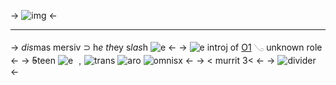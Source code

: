-> ![img](https://media.discordapp.net/attachments/991120035496075374/1090297476172488805/Untitled151_20230328113237.png) <-

***
-> *dis*mas mersiv ⊃ h*e* *th*ey s*las*h ![e](https://media.discordapp.net/attachments/1083529943713075280/1109270215973421097/Untitled_05-09-2023_12-34-06.gif) <-
-> ![e](https://cdn.discordapp.com/attachments/1072255709804249249/1097026546167971880/f4024e62.gif) introj of [O1](https://wiki.deconreconstruction.com/wiki/Dismas_Mersiv) 𓂅 unknown role <-
-> ~~5~~teen ![e](https://media.discordapp.net/attachments/1083529943713075280/1090988072226795610/Untitled_03-29-2023_08-42-55.gif?width=25&height=25) ﹐![trans](https://i.postimg.cc/6q5tgvQP/transgender-5-stripes-20-px.png) ![aro](https://i.postimg.cc/mDSTmwTM/aromantic-5-stripes-20-px.png) ![omnisx](https://i.postimg.cc/kXw1GRb5/omnisexual-5-stripes-20.png) <-
-> < murrit 3< <-
-> ![divider](https://media.discordapp.net/attachments/991120035496075374/1090301090676879470/IMG_5020.png) <-